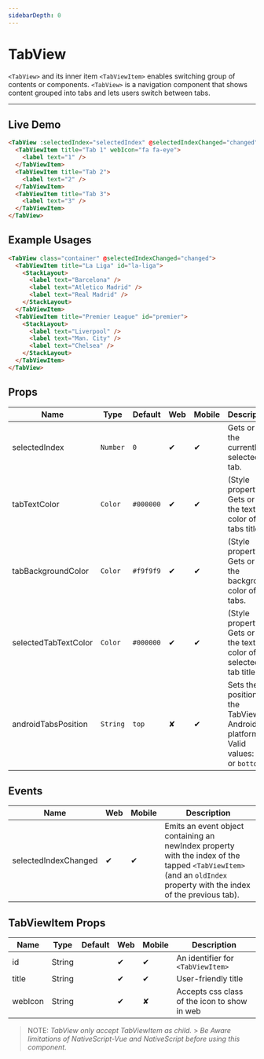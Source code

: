 ```yaml
---
sidebarDepth: 0
---
```


# TabView

`<TabView>` and its inner item `<TabViewItem>` enables switching group of contents or components.
`<TabView>` is a navigation component that shows content grouped into tabs and lets users switch between tabs.

---

## Live Demo

<DocExampleBox :liveDemoMode="true">

```html
<TabView :selectedIndex="selectedIndex" @selectedIndexChanged="changed">
  <TabViewItem title="Tab 1" webIcon="fa fa-eye">
    <label text="1" />
  </TabViewItem>
  <TabViewItem title="Tab 2">
    <label text="2" />
  </TabViewItem>
  <TabViewItem title="Tab 3">
    <label text="3" />
  </TabViewItem>
</TabView>
```

<TabViewLiveDemo />
</DocExampleBox>

## Example Usages

<DocExampleBox  :liveDemoMode="true">

```html
<TabView class="container" @selectedIndexChanged="changed">
  <TabViewItem title="La Liga" id="la-liga">
    <StackLayout>
      <label text="Barcelona" />
      <label text="Atletico Madrid" />
      <label text="Real Madrid" />
    </StackLayout>
  </TabViewItem>
  <TabViewItem title="Premier League" id="premier">
    <StackLayout>
      <label text="Liverpool" />
      <label text="Man. City" />
      <label text="Chelsea" />
    </StackLayout>
  </TabViewItem>
</TabView>
```

<TabViewDoc />
</DocExampleBox>

## Props

| Name                 | Type     | Default   | Web | Mobile | Description                                                                            |
| -------------------- | -------- | --------- | --- | ------ | -------------------------------------------------------------------------------------- |
| selectedIndex        | `Number` | `0`       | ✔   | ✔      | Gets or sets the currently selected tab.                                               |
| tabTextColor         | `Color`  | `#000000` | ✔   | ✔      | (Style property) Gets or sets the text color of the tabs titles.                       |
| tabBackgroundColor   | `Color`  | `#f9f9f9` | ✔   | ✔      | (Style property) Gets or sets the background color of the tabs.                        |
| selectedTabTextColor | `Color`  | `#000000` | ✔   | ✔      | (Style property) Gets or sets the text color of the selected tab title.                |
| androidTabsPosition  | `String` | `top`     | ✘   | ✔      | Sets the position of the TabView in Android platform. Valid values: `top` or `bottom`. |

## Events

| Name                 | Web | Mobile | Description                                                                                                                                                         |
| -------------------- | --- | ------ | ------------------------------------------------------------------------------------------------------------------------------------------------------------------- |
| selectedIndexChanged | ✔   | ✔      | Emits an event object containing an newIndex property with the index of the tapped `<TabViewItem>` (and an `oldIndex` property with the index of the previous tab). |

## TabViewItem Props

| Name    | Type   | Default | Web | Mobile | Description                                  |
| ------- | ------ | ------- | --- | ------ | -------------------------------------------- |
| id      | String |         | ✔   | ✔      | An identifier for `<TabViewItem>`            |
| title   | String |         | ✔   | ✔      | User-friendly title                          |
| webIcon | String |         | ✔   | ✘      | Accepts css class of the icon to show in web |

> NOTE: _TabView only accept TabViewItem as child._ > _Be Aware limitations of NativeScript-Vue and NativeScript before using this component._
